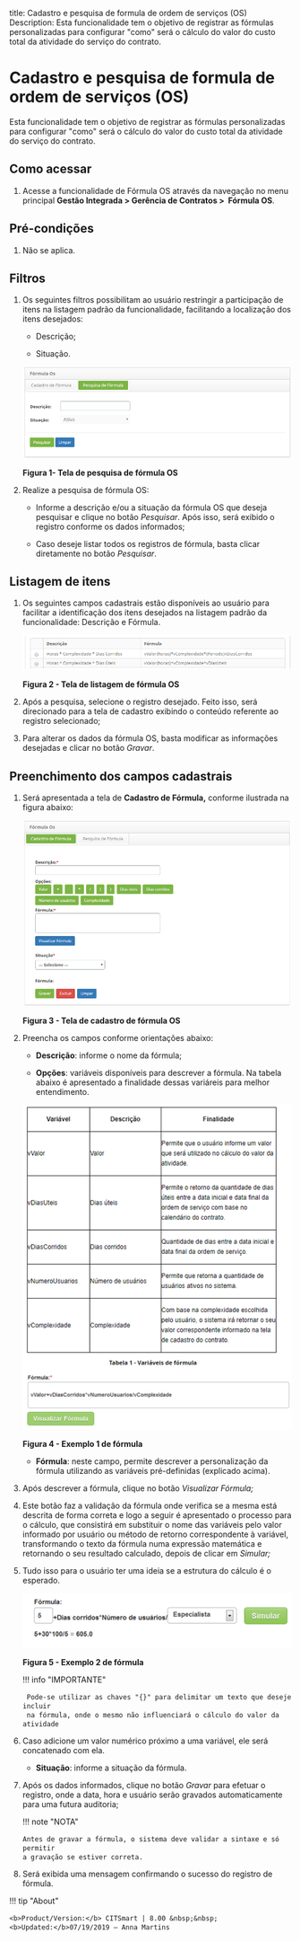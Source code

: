 title: Cadastro e pesquisa de formula de ordem de serviços (OS)
Description: Esta funcionalidade tem o objetivo de registrar as fórmulas personalizadas para configurar "como" será o cálculo do valor do custo total da atividade do serviço do contrato.

# Cadastro e pesquisa de formula de ordem de serviços (OS)

Esta funcionalidade tem o objetivo de registrar as fórmulas personalizadas para
configurar "como" será o cálculo do valor do custo total da atividade do serviço
do contrato.

Como acessar
-----------

1.  Acesse a funcionalidade de Fórmula OS através da navegação no menu
    principal **Gestão Integrada > Gerência de Contratos >  Fórmula OS**.

Pré-condições
------------

1.  Não se aplica.

Filtros
-------

1.  Os seguintes filtros possibilitam ao usuário restringir a participação de
    itens na listagem padrão da funcionalidade, facilitando a localização dos
    itens desejados:

    -   Descrição;

    -   Situação.

    ![Criar](images/wo-1.png)
    
    **Figura 1- Tela de pesquisa de fórmula OS**

1.  Realize a pesquisa de fórmula OS:

    -   Informe a descrição e/ou a situação da fórmula OS que deseja pesquisar e
    clique no botão *Pesquisar*. Após isso, será exibido o registro conforme os
    dados informados;

    -   Caso deseje listar todos os registros de fórmula, basta clicar diretamente
    no botão *Pesquisar*.

Listagem de itens
----------------

1.  Os seguintes campos cadastrais estão disponíveis ao usuário para facilitar a
    identificação dos itens desejados na listagem padrão da
    funcionalidade: Descrição e Fórmula.

    ![Criar](images/wo-2.png)
    
    **Figura 2 - Tela de listagem de fórmula OS**

1.  Após a pesquisa, selecione o registro desejado. Feito isso, será direcionado
    para a tela de cadastro exibindo o conteúdo referente ao registro
    selecionado;

2.  Para alterar os dados da fórmula OS, basta modificar as informações
    desejadas e clicar no botão *Gravar*.

Preenchimento dos campos cadastrais
---------------------------------

1.  Será apresentada a tela de **Cadastro de Fórmula,** conforme ilustrada na
    figura abaixo:

    ![Criar](images/wo-3.png)
    
    **Figura 3 - Tela de cadastro de fórmula OS**

1.  Preencha os campos conforme orientações abaixo:

    -   **Descrição**: informe o nome da fórmula;

    -   **Opções**: variáveis disponíveis para descrever a fórmula. Na tabela abaixo
    é apresentado a finalidade dessas variáreis para melhor entendimento.

    ![Criar](images/wo-4.png)

    **Figura 4 - Exemplo 1 de fórmula**

    -   **Fórmula**: neste campo, permite descrever a personalização da fórmula
    utilizando as variáveis pré-definidas (explicado acima).

1.  Após descrever a fórmula, clique no botão *Visualizar Fórmula;*

2.  Este botão faz a validação da fórmula onde verifica se a mesma está descrita
    de forma correta e logo a seguir é apresentado o processo para o cálculo,
    que consistirá em substituir o nome das variáveis pelo valor informado por
    usuário ou método de retorno correspondente à variável, transformando o
    texto da fórmula numa expressão matemática e retornando o seu resultado
    calculado, depois de clicar em *Simular;*

3.  Tudo isso para o usuário ter uma ideia se a estrutura do cálculo é o
    esperado.

    ![Criar](images/wo-5.png)
   
    **Figura 5 - Exemplo 2 de fórmula**

    !!! info "IMPORTANTE"

         Pode-se utilizar as chaves "{}" para delimitar um texto que deseje incluir
         na fórmula, onde o mesmo não influenciará o cálculo do valor da atividade

6.  Caso adicione um valor numérico próximo a uma variável, ele será concatenado
    com ela.

    -  **Situação**: informe a situação da fórmula.

7.  Após os dados informados, clique no botão *Gravar* para efetuar o registro,
    onde a data, hora e usuário serão gravados automaticamente para uma futura
    auditoria;

    !!! note "NOTA"

        Antes de gravar a fórmula, o sistema deve validar a sintaxe e só permitir
        a gravação se estiver correta.

8.  Será exibida uma mensagem confirmando o sucesso do registro de fórmula.


!!! tip "About"

    <b>Product/Version:</b> CITSmart | 8.00 &nbsp;&nbsp;
    <b>Updated:</b>07/19/2019 – Anna Martins
